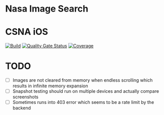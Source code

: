 # Nasa Image Search

# CSNA iOS
[![Build](https://github.com/wjthieme/nasa-image/actions/workflows/swift.yml/badge.svg)](https://github.com/wjthieme/nasa-image/actions/workflows/swift.yml)
[![Quality Gate Status](https://sonarcloud.io/api/project_badges/measure?project=wjthieme_nasa-image&metric=alert_status)](https://sonarcloud.io/dashboard?id=wjthieme_nasa-image)
[![Coverage](https://sonarcloud.io/api/project_badges/measure?project=wjthieme_nasa-image&metric=coverage)](https://sonarcloud.io/dashboard?id=wjthieme_nasa-image)

# TODO

- [ ] Images are not cleared from memory when endless scrolling which results in infinite memory expansion
- [ ] Snapshot testing should run on multiple devices and actually compare screenshots
- [ ] Sometimes runs into 403 error which seems to be a rate limit by the backend
